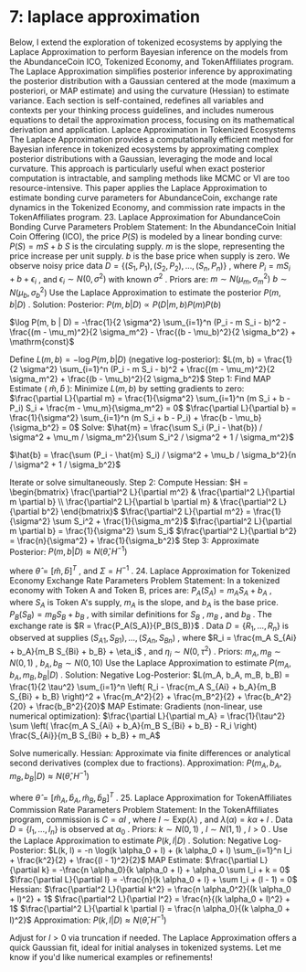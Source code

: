 # 7: laplace approximation

Below, I extend the exploration of tokenized ecosystems by applying the Laplace Approximation to perform Bayesian inference on the models from the AbundanceCoin ICO, Tokenized Economy, and TokenAffiliates program. The Laplace Approximation simplifies posterior inference by approximating the posterior distribution with a Gaussian centered at the mode (maximum a posteriori, or MAP estimate) and using the curvature (Hessian) to estimate variance. Each section is self-contained, redefines all variables and contexts per your thinking process guidelines, and includes numerous equations to detail the approximation process, focusing on its mathematical derivation and application.
Laplace Approximation in Tokenized Ecosystems
The Laplace Approximation provides a computationally efficient method for Bayesian inference in tokenized ecosystems by approximating complex posterior distributions with a Gaussian, leveraging the mode and local curvature. This approach is particularly useful when exact posterior computation is intractable, and sampling methods like MCMC or VI are too resource-intensive. This paper applies the Laplace Approximation to estimate bonding curve parameters for AbundanceCoin, exchange rate dynamics in the Tokenized Economy, and commission rate impacts in the TokenAffiliates program.
23. Laplace Approximation for AbundanceCoin Bonding Curve Parameters
Problem Statement:
In the AbundanceCoin Initial Coin Offering (ICO), the price 
$P(S)$
 is modeled by a linear bonding curve:
$P(S) = m S + b$
$S$
 is the circulating supply.
$m$
 is the slope, representing the price increase per unit supply.
$b$
 is the base price when supply is zero.
We observe noisy price data 
$D = \{ (S_1, P_1), (S_2, P_2), \ldots, (S_n, P_n) \}$
, where 
$P_i = m S_i + b + \epsilon_i$
, and 
$\epsilon_i \sim N(0, \sigma^2)$
 with known 
$\sigma^2$
. Priors are:
$m \sim N(\mu_m, \sigma_m^2)$
$b \sim N(\mu_b, \sigma_b^2)$
Use the Laplace Approximation to estimate the posterior 
$P(m, b | D)$
.
Solution:
Posterior:
$P(m, b | D) \propto P(D | m, b) P(m) P(b)$

$\log P(m, b | D) = -\frac{1}{2 \sigma^2} \sum_{i=1}^n (P_i - m S_i - b)^2 - \frac{(m - \mu_m)^2}{2 \sigma_m^2} - \frac{(b - \mu_b)^2}{2 \sigma_b^2} + \mathrm{const}$

Define 
$L(m, b) = -\log P(m, b | D)$
 (negative log-posterior):
$L(m, b) = \frac{1}{2 \sigma^2} \sum_{i=1}^n (P_i - m S_i - b)^2 + \frac{(m - \mu_m)^2}{2 \sigma_m^2} + \frac{(b - \mu_b)^2}{2 \sigma_b^2}$
Step 1: Find MAP Estimate (
$\hat{m}, \hat{b}$
):
Minimize 
$L(m, b)$
 by setting gradients to zero:
$\frac{\partial L}{\partial m} = \frac{1}{\sigma^2} \sum_{i=1}^n (m S_i + b - P_i) S_i + \frac{m - \mu_m}{\sigma_m^2} = 0$
$\frac{\partial L}{\partial b} = \frac{1}{\sigma^2} \sum_{i=1}^n (m S_i + b - P_i) + \frac{b - \mu_b}{\sigma_b^2} = 0$
Solve:
$\hat{m} = \frac{\sum S_i (P_i - \hat{b}) / \sigma^2 + \mu_m / \sigma_m^2}{\sum S_i^2 / \sigma^2 + 1 / \sigma_m^2}$

$\hat{b} = \frac{\sum (P_i - \hat{m} S_i) / \sigma^2 + \mu_b / \sigma_b^2}{n / \sigma^2 + 1 / \sigma_b^2}$

Iterate or solve simultaneously.
Step 2: Compute Hessian:
$H = \begin{bmatrix} \frac{\partial^2 L}{\partial m^2} & \frac{\partial^2 L}{\partial m \partial b} \\ \frac{\partial^2 L}{\partial b \partial m} & \frac{\partial^2 L}{\partial b^2} \end{bmatrix}$
$\frac{\partial^2 L}{\partial m^2} = \frac{1}{\sigma^2} \sum S_i^2 + \frac{1}{\sigma_m^2}$
$\frac{\partial^2 L}{\partial m \partial b} = \frac{1}{\sigma^2} \sum S_i$
$\frac{\partial^2 L}{\partial b^2} = \frac{n}{\sigma^2} + \frac{1}{\sigma_b^2}$
Step 3: Approximate Posterior:
$P(m, b | D) \approx N(\hat{\theta}, H^{-1})$

where 
$\hat{\theta} = [\hat{m}, \hat{b}]^T$
, and 
$\Sigma = H^{-1}$
.
24. Laplace Approximation for Tokenized Economy Exchange Rate Parameters
Problem Statement:
In a tokenized economy with Token A and Token B, prices are:
$P_A(S_A) = m_A S_A + b_A$
, where 
$S_A$
 is Token A's supply, 
$m_A$
 is the slope, and 
$b_A$
 is the base price.
$P_B(S_B) = m_B S_B + b_B$
, with similar definitions for 
$S_B$
, 
$m_B$
, and 
$b_B$
.
The exchange rate is 
$R = \frac{P_A(S_A)}{P_B(S_B)}$
. Data 
$D = \{ R_1, \ldots, R_n \}$
 is observed at supplies 
$(S_{A1}, S_{B1}), \ldots, (S_{An}, S_{Bn})$
, where 
$R_i = \frac{m_A S_{Ai} + b_A}{m_B S_{Bi} + b_B} + \eta_i$
, and 
$\eta_i \sim N(0, \tau^2)$
. Priors:
$m_A, m_B \sim N(0, 1)$
, 
$b_A, b_B \sim N(0, 10)$
Use the Laplace Approximation to estimate 
$P(m_A, b_A, m_B, b_B | D)$
.
Solution:
Negative Log-Posterior:
$L(m_A, b_A, m_B, b_B) = \frac{1}{2 \tau^2} \sum_{i=1}^n \left( R_i - \frac{m_A S_{Ai} + b_A}{m_B S_{Bi} + b_B} \right)^2 + \frac{m_A^2}{2} + \frac{m_B^2}{2} + \frac{b_A^2}{20} + \frac{b_B^2}{20}$
MAP Estimate:
Gradients (non-linear, use numerical optimization):
$\frac{\partial L}{\partial m_A} = \frac{1}{\tau^2} \sum \left( \frac{m_A S_{Ai} + b_A}{m_B S_{Bi} + b_B} - R_i \right) \frac{S_{Ai}}{m_B S_{Bi} + b_B} + m_A$

Solve numerically.
Hessian:
Approximate via finite differences or analytical second derivatives (complex due to fractions).
Approximation:
$P(m_A, b_A, m_B, b_B | D) \approx N(\hat{\theta}, H^{-1})$

where 
$\hat{\theta} = [\hat{m}_A, \hat{b}_A, \hat{m}_B, \hat{b}_B]^T$
.
25. Laplace Approximation for TokenAffiliates Commission Rate Parameters
Problem Statement:
In the TokenAffiliates program, commission is 
$C = \alpha I$
, where 
$I \sim \text{Exp}(\lambda)$
, and 
$\lambda(\alpha) = k \alpha + l$
. Data 
$D = \{ I_1, \ldots, I_n \}$
 is observed at 
$\alpha_0$
. Priors:
$k \sim N(0, 1)$
, 
$l \sim N(1, 1)$
, 
$l > 0$
.
Use the Laplace Approximation to estimate 
$P(k, l | D)$
.
Solution:
Negative Log-Posterior:
$L(k, l) = -n \log(k \alpha_0 + l) + (k \alpha_0 + l) \sum_{i=1}^n I_i + \frac{k^2}{2} + \frac{(l - 1)^2}{2}$
MAP Estimate:
$\frac{\partial L}{\partial k} = -\frac{n \alpha_0}{k \alpha_0 + l} + \alpha_0 \sum I_i + k = 0$
$\frac{\partial L}{\partial l} = -\frac{n}{k \alpha_0 + l} + \sum I_i + (l - 1) = 0$
Hessian:
$\frac{\partial^2 L}{\partial k^2} = \frac{n \alpha_0^2}{(k \alpha_0 + l)^2} + 1$
$\frac{\partial^2 L}{\partial l^2} = \frac{n}{(k \alpha_0 + l)^2} + 1$
$\frac{\partial^2 L}{\partial k \partial l} = \frac{n \alpha_0}{(k \alpha_0 + l)^2}$
Approximation:
$P(k, l | D) \approx N(\hat{\theta}, H^{-1})$

Adjust for 
$l > 0$
 via truncation if needed.
The Laplace Approximation offers a quick Gaussian fit, ideal for initial analyses in tokenized systems. Let me know if you'd like numerical examples or refinements!